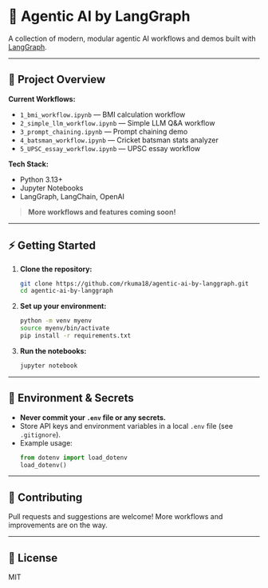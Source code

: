 # 🚀 Agentic AI by LangGraph

A collection of modern, modular agentic AI workflows and demos built with [LangGraph](https://github.com/langchain-ai/langgraph).

---

## 📂 Project Overview

**Current Workflows:**
- `1_bmi_workflow.ipynb` — BMI calculation workflow
- `2_simple_llm_workflow.ipynb` — Simple LLM Q&A workflow
- `3_prompt_chaining.ipynb` — Prompt chaining demo
- `4_batsman_workflow.ipynb` — Cricket batsman stats analyzer
- `5_UPSC_essay_workflow.ipynb` — UPSC essay workflow

**Tech Stack:**
- Python 3.13+
- Jupyter Notebooks
- LangGraph, LangChain, OpenAI

> **More workflows and features coming soon!**

---

## ⚡ Getting Started

1. **Clone the repository:**
   ```bash
   git clone https://github.com/rkuma18/agentic-ai-by-langgraph.git
   cd agentic-ai-by-langgraph
   ```
2. **Set up your environment:**
   ```bash
   python -m venv myenv
   source myenv/bin/activate
   pip install -r requirements.txt
   ```
3. **Run the notebooks:**
   ```bash
   jupyter notebook
   ```

---

## 🔑 Environment & Secrets
- **Never commit your `.env` file or any secrets.**
- Store API keys and environment variables in a local `.env` file (see `.gitignore`).
- Example usage:
  ```python
  from dotenv import load_dotenv
  load_dotenv()
  ```

---

## 📢 Contributing
Pull requests and suggestions are welcome! More workflows and improvements are on the way.

---

## 📄 License
MIT 